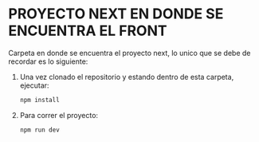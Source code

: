 # PROYECTO NEXT EN DONDE SE ENCUENTRA EL FRONT

Carpeta en donde se encuentra el proyecto next, lo unico que se debe de recordar es lo siguiente:

1. Una vez clonado el repositorio y estando dentro de esta carpeta, ejecutar:

    ```bash
    npm install
    ```

2. Para correr el proyecto:

    ```bash
    npm run dev
    ```
